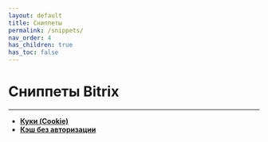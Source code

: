 ```yaml
---
layout: default
title: Сниппеты
permalink: /snippets/
nav_order: 4
has_children: true
has_toc: false
---
```


# Сниппеты Bitrix

---

- [**Куки (Cookie)**](/bitrix/snippets/cookie)
- [**Кэш без авторизации**](/bitrix/snippets/public-clear-cache)

<br>
